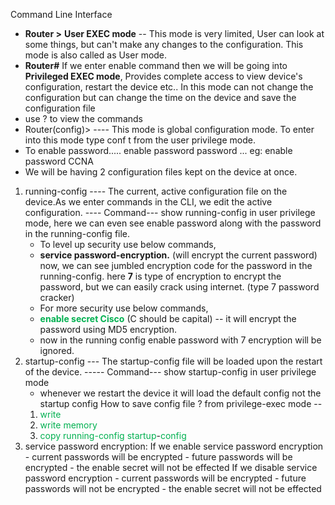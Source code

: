 Command Line Interface

- **Router >** **User EXEC mode** -- This mode is very limited, User can look at some things, but can't make any changes to the configuration. This mode is also called as User mode.
- **Router#**   If we enter enable command then we will be going into **Privileged EXEC mode**, Provides complete access to view device's configuration, restart the device etc.. In this mode can not change the configuration but can change the time on the device and save the configuration file 
- use ? to view the commands 
- Router(config)> ---- This mode is global configuration mode. To enter into this mode type conf t from the user privilege mode.
- To enable password..... enable password password ... eg:  enable password CCNA
- We will be having 2 configuration files kept on the device at once. 
1. running-config ---- The current, active configuration file on the device.As we enter commands in the CLI, we edit the active configuration.
      ---- Command--- show running-config in user privilege mode, here we can even see enable password along with the password in the running-config file.
      - To level up security use below commands,
      - **service password-encryption.** (will encrypt the current password) now, we can see jumbled encryption code for the password in the running-config. here **7** is type of encryption to encrypt the password, but we can easily crack using internet. (type 7 password cracker)
      - For more security use below commands,
      - **<span style="color:rgb(0, 176, 80)">enable secret Cisco</span>** (C should be capital) -- it will encrypt the password using MD5 encryption.
      - now in the running config enable password with 7 encryption will be ignored.
2. startup-config --- The startup-config file will be loaded upon the restart of the device.
	  ----- Command--- show startup-config in user privilege mode
	- whenever we restart the device it will load the default config not the startup config
	How to save config file ?
	from privilege-exec mode -- 
	1. <span style="color:rgb(0, 176, 80)">write</span>
	2. <span style="color:rgb(0, 176, 80)">write</span> <span style="color:rgb(0, 176, 80)">memory</span>
	3. <span style="color:rgb(0, 176, 80)">copy</span><span style="color:rgb(0, 176, 80)"> running-</span><span style="color:rgb(0, 176, 80)">config</span> <span style="color:rgb(0, 176, 80)">startup</span>-<span style="color:rgb(0, 176, 80)">config</span>
3. service password encryption: 
		If we enable service password encryption
		- current passwords will be encrypted
		- future passwords will be encrypted
		- the enable secret will not be effected
		If we disable service password encryption
		- current passwords will be encrypted
		- future passwords will not be encrypted
		- the enable secret will not be effected
		